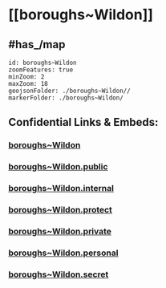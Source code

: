 # [[boroughs~Wildon]] 


## #has_/map  



```leaflet
id: boroughs~Wildon
zoomFeatures: true 
minZoom: 2 
maxZoom: 18
geojsonFolder: ./boroughs~Wildon//
markerFolder: ./boroughs~Wildon/
```


## Confidential Links & Embeds: 

### [boroughs~Wildon](/_Standards/Earth/Continent/Europe/Europe~Central/Austria/Austrias_States/Steiermark/counties~SM/Leibnitz/cities~Leibnitz/Wildon/boroughs~Wildon.md) 

### [boroughs~Wildon.public](/_public/Earth/Continent/Europe/Europe~Central/Austria/Austrias_States/Steiermark/counties~SM/Leibnitz/cities~Leibnitz/Wildon/boroughs~Wildon.public.md) 

### [boroughs~Wildon.internal](/_internal/Earth/Continent/Europe/Europe~Central/Austria/Austrias_States/Steiermark/counties~SM/Leibnitz/cities~Leibnitz/Wildon/boroughs~Wildon.internal.md) 

### [boroughs~Wildon.protect](/_protect/Earth/Continent/Europe/Europe~Central/Austria/Austrias_States/Steiermark/counties~SM/Leibnitz/cities~Leibnitz/Wildon/boroughs~Wildon.protect.md) 

### [boroughs~Wildon.private](/_private/Earth/Continent/Europe/Europe~Central/Austria/Austrias_States/Steiermark/counties~SM/Leibnitz/cities~Leibnitz/Wildon/boroughs~Wildon.private.md) 

### [boroughs~Wildon.personal](/_personal/Earth/Continent/Europe/Europe~Central/Austria/Austrias_States/Steiermark/counties~SM/Leibnitz/cities~Leibnitz/Wildon/boroughs~Wildon.personal.md) 

### [boroughs~Wildon.secret](/_secret/Earth/Continent/Europe/Europe~Central/Austria/Austrias_States/Steiermark/counties~SM/Leibnitz/cities~Leibnitz/Wildon/boroughs~Wildon.secret.md)

